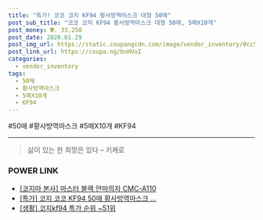 ```yaml
--- 
title: "특가! 코코 코지 KF94 황사방역마스크 대형 50매" 
post_sub_title: "코코 코지 KF94 황사방역마스크 대형 50매, 5매X10개" 
post_money: ₩. 33,250 
post_date: 2020.01.29 
post_img_url: https://static.coupangcdn.com/image/vendor_inventory/0cc5/a4842a530188fc20cfa7bc2715739a652c94c0568ce18c0e793db8f76b7e.png 
post_link_url: https://coupa.ng/bnHVoI 
categories: 
  - vendor_inventory 
tags: 
  - 50매 
  - 황사방역마스크 
  - 5매X10개 
  - KF94 
--- 
```

  #50매 #황사방역마스크 #5매X10개 #KF94 
<hr> 

> 삶이 있는 한 희망은 있다  – 키케로 


### POWER LINK

* <a href="https://blog.naver.com/fasyy4321/221785728210" target="_blank">[코지마 본사] 마스터 블랙 안마의자 CMC-A110</a>
* <a href="https://blog.naver.com/an0733/221789394950" target="_blank">[특가] 코지 코코 KF94 50매 황사방역마스크 ...</a>
* <a href="https://blog.naver.com/sakai111/221788317830" target="_blank"> [생활] 코지kf94 특가 순위 ~51위</a>
